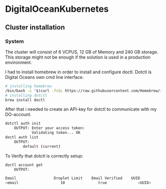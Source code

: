 # DigitalOceanKubernetes

## Cluster installation
### System
The cluster will consist of 6 VCPUS, 12 GB of Memory and 240 GB storage. This storage might not be enough if the solution is used in a production environment. 


I had to install homebrew in order to install and configure doctl. Dotctl is Digital Oceans own cmd line interface. 


```bash
# installing homebrew
/bin/bash -c "$(curl -fsSL https://raw.githubusercontent.com/Homebrew/install/HEAD/install.sh)"
# installing dotctl
brew install doctl
```
After that i needed to create an API-key for dotctl to communicate with my DO-account.

```bash
dotctl auth init
    OUTPUT: Enter your access token: 
            Validating token... OK
doctl auth list
    OUTPUT:
        default (current)
```

To Verify that dotctl is correctly setup:
```bash
doctl account get
    OUTPUT: 

Email                 Droplet Limit    Email Verified    UUID                                    Status
<email                   10               true              <UUID>                               active
```


